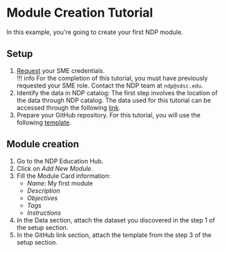 # Module Creation Tutorial

In this example, you're going to create your first NDP module.  

## Setup

1. [Request]() your SME credentials.  
!!! info
    For the completion of this tutorial, you must have previously requested your SME role. Contact the NDP team at `ndp@sdsc.edu`.
2. Identify the data in NDP catalog: The first step involves the location of the data through NDP catalog. The data used for this tutorial can be accessed through the following [link]().
3. Prepare your GitHub repository. For this tutorial, you will use the following [template]().

## Module creation

1. Go to the NDP Education Hub.
2. Click on *Add New Module*. 
3. Fill the Module Card information:
    - *Name*: My first module
    - *Description*
    - *Objectives*
    - *Tags*
    - *Instructions*
4. In the Data section, attach the dataset you discovered in the step 1 of the setup section. 
5. In the GitHub link section, attach the template from the step 3 of the setup section.




